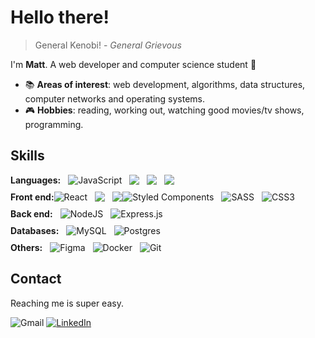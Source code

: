 # Hello there!

> General Kenobi! - _General Grievous_

I'm **Matt**. A web developer and computer science student 🚀

- 📚 **Areas of interest**: web development, algorithms, data structures,
  computer networks and operating systems.
- 🎮 **Hobbies**: reading, working out, watching good movies/tv shows,
  programming.

## Skills

<div style = "display: flex; align-items: center;">
<strong> 
  Languages: 
</strong>

<img alt="JavaScript" src="https://img.shields.io/badge/javascript-%23323330.svg?&style=for-the-badge&logo=javascript&logoColor=%23F7DF1E" style = "margin-left: 12px;"/>

<img src = "https://img.shields.io/badge/-typescript-green?logo=typescript&style=for-the-badge&logoColor=white&color=3178c6" style = "margin-left: 12px;">
<img src = "https://img.shields.io/badge/-Python-green?logo=python&style=for-the-badge&logoColor=white&color=3776AB" style = "margin-left: 12px;">
<img src = "https://img.shields.io/badge/-C++-green?logo=c%2B%2B&style=for-the-badge&logoColor=white&color=00599C" style = "margin-left: 12px;">

</div>

<div style = "display: flex; align-items:center; margin-top: 10px; flex-wrap: wrap;">
<strong> 
  Front end: 
</strong>

<img alt="React" src="https://img.shields.io/badge/react-%2320232a.svg?&style=for-the-badge&logo=react&logoColor=%2361DAFB"/>

<img src = "https://img.shields.io/badge/-REDUX-green?logo=redux&style=for-the-badge&logoColor=white&color=764ABC" style = "margin-left: 12px;">
<img src = "https://img.shields.io/badge/-NEXT JS-green?logo=vercel&style=for-the-badge&logoColor=white&color=000000" style = "margin-left: 12px;">

<img alt="Styled Components" src="https://img.shields.io/badge/styled--components-DB7093?style=for-the-badge&logo=styled-components&logoColor=white"/>

<img alt="SASS" src="https://img.shields.io/badge/SASS-hotpink.svg?&style=for-the-badge&logo=SASS&logoColor=white" style = "margin-left: 12px;"/>

<img alt="CSS3" src="https://img.shields.io/badge/css3-%231572B6.svg?&style=for-the-badge&logo=css3&logoColor=white" style = "margin-left: 12px;"/>

</div>

<div style = "display: flex; align-items:center; margin-top: 10px; flex-wrap: wrap;">
<strong> 
  Back end: 
</strong>

<img alt="NodeJS" src="https://img.shields.io/badge/node.js-%2343853D.svg?&style=for-the-badge&logo=node.j&logoColor=white" style = "margin-left: 12px;"/>

<img alt="Express.js" src="https://img.shields.io/badge/express.js-%23404d59.svg?&style=for-the-badge" style = "margin-left: 12px;">

</div>

<div style = "display: flex; align-items:center; margin-top: 10px; flex-wrap: wrap;">
<strong> 
  Databases:
</strong>

<img alt="MySQL" src="https://img.shields.io/badge/mysql-%2300f.svg?&style=for-the-badge&logo=mysql&logoColor=white&color=4479A1" style = "margin-left: 12px;"/>

<img alt="Postgres" src ="https://img.shields.io/badge/postgres-%23316192.svg?&style=for-the-badge&logo=postgresql&logoColor=white" style = "margin-left: 12px;"/>

</div>

<div style = "display: flex; align-items:center; margin-top: 10px; flex-wrap: wrap;">
<strong>
  Others:
</strong>

<img alt="Figma" src="https://img.shields.io/badge/figma-%23F24E1E.svg?&style=for-the-badge&logo=figma&logoColor=white" style = "margin-left: 12px;"/>

<img alt="Docker" src="https://img.shields.io/badge/docker-%230db7ed.svg?&style=for-the-badge&logo=docker&logoColor=white" style = "margin-left: 12px;"/>

<img alt="Git" src="https://img.shields.io/badge/git-%23F05033.svg?&style=for-the-badge&logo=git&logoColor=white" style = "margin-left: 12px;"/>

</div>

## Contact

Reaching me is super easy.

<img alt="Gmail" src="https://img.shields.io/badge/mateusmelornrn@gmail.com-D14836?style=for-the-badge&logo=gmail&logoColor=white" />

<a href = "https://www.linkedin.com/in/mateus-nascimento-654589191/">
<img alt="LinkedIn" src="https://img.shields.io/badge/linkedin-%230077B5.svg?&style=for-the-badge&logo=linkedin&logoColor=white"/>
</a>
